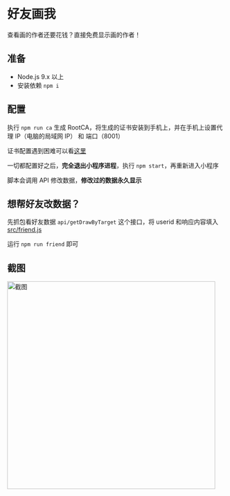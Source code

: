 # 好友画我

查看画的作者还要花钱？直接免费显示画的作者！

## 准备

- Node.js 9.x 以上
- 安装依赖 `npm i`

## 配置

执行 `npm run ca` 生成 RootCA，将生成的证书安装到手机上，并在手机上设置代理 IP（电脑的局域网 IP） 和 端口（8001）

证书配置遇到困难可以看[这里](http://anyproxy.io/cn/#%E8%AF%81%E4%B9%A6%E9%85%8D%E7%BD%AE)

一切都配置好之后，**完全退出小程序进程**，执行 `npm start`，再重新进入小程序

脚本会调用 API 修改数据，**修改过的数据永久显示**

## 想帮好友改数据？

先抓包看好友数据 `api/getDrawByTarget` 这个接口，将 userid 和响应内容填入 [src/friend.js](src/friend.js)

运行 `npm run friend` 即可

## 截图

<img width="480" src="https://user-images.githubusercontent.com/8413791/35426591-1d26928a-029f-11e8-883e-a0c1e62a9cb6.png" alt="截图">
